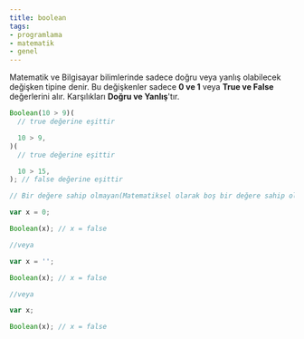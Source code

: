 ```yaml
---
title: boolean
tags:
- programlama
- matematik
- genel
---
```


Matematik ve Bilgisayar bilimlerinde sadece doğru veya yanlış olabilecek değişken tipine denir. Bu değişkenler sadece **0 ve 1** veya **True ve False** değerlerini alır. Karşılıkları **Doğru ve Yanlış**'tır.

```js
Boolean(10 > 9)(
  // true değerine eşittir

  10 > 9,
)(
  // true değerine eşittir

  10 > 15,
); // false değerine eşittir

// Bir değere sahip olmayan(Matematiksel olarak boş bir değere sahip olan veya henüz hiç değeri belirlenmemiş) değişkenler false değerini alır.

var x = 0;

Boolean(x); // x = false

//veya

var x = '';

Boolean(x); // x = false

//veya

var x;

Boolean(x); // x = false
```
